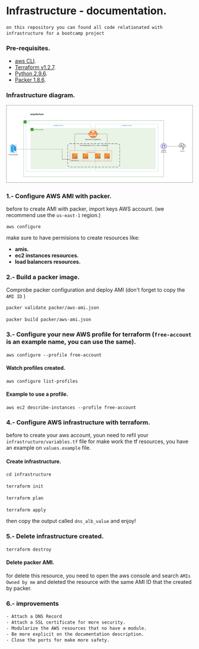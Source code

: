 # Infrastructure - documentation.
```
on this repository you can found all code relationated with infrastructure for a bootcamp project
```

### Pre-requisites.

- [aws CLI](https://docs.aws.amazon.com/cli/latest/userguide/getting-started-install.html). 
- [Terraform v1.2.7](https://developer.hashicorp.com/terraform/tutorials/aws-get-started/install-cli).
- [Python 2.9.6](https://www.python.org/downloads/).
- [Packer 1.8.6](https://developer.hashicorp.com/packer/tutorials/docker-get-started/get-started-install-cli).


### Infrastructure diagram.

![diagram](./assets/diagram.png)


### 1.- Configure AWS AMI with packer.

before to create AMI with packer, import keys AWS account.
(we recommend use the  `us-east-1` region.)

    aws configure

make sure to have permisions to create resources like:

  - **amis.**
  - **ec2 instances resources.**
  - **load balancers resources.**

### 2.- Build a packer image.

Comprobe packer configuration and deploy AMI (don't forget to copy the `AMI ID` )

    packer validate packer/aws-ami.json 

    packer build packer/aws-ami.json 

### 3.- Configure your new AWS profile for terraform (`free-account` is an example name, you can use the same).

    aws configure --profile free-account

#### Watch profiles created.

    aws configure list-profiles

#### Example to use a profile.

    aws ec2 describe-instances --profile free-account

### 4.- Configure AWS infrastructure with terraform.

before to create your aws account, youn need to refil your `infrastructure/variables.tf` file for
make work the tf resources, you have an example on `values.example` file.

#### Create infrastructure.

    cd infrastructure

    terraform init

    terraform plan

    terraform apply

then copy the output called `dns_alb_value` and enjoy!

### 5.- Delete infrastructure created.

    terraform destroy


#### Delete packer AMI.

for delete this resource, you need to open the aws console and search `AMIs Owned by me` and deleted 
the resource with the same AMI ID that the created by packer.


### 6.- improvements

    - Attach a DNS Record
    - Attach a SSL certificate for more security.
    - Modularize the AWS resources that no have a module.
    - Be more explicit on the documentation description.
    - Close the ports for make more safety.
